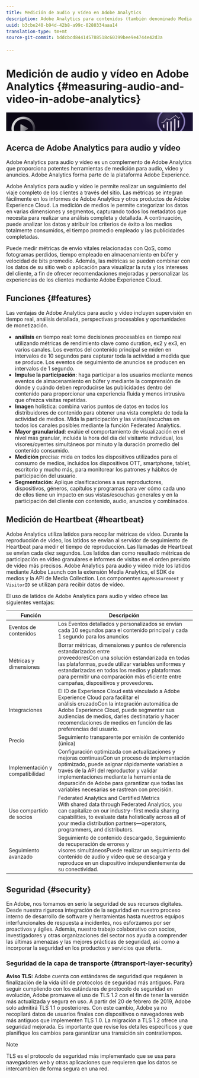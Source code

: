 ```yaml
---
title: Medición de audio y vídeo en Adobe Analytics
description: Adobe Analytics para contenidos (también denominado Media Analytics) proporciona a los clientes una medición de contenidos sólida para el contenido, el audio y la publicidad.
uuid: b3cbe240-b94d-42b8-a99c-0280334aaa14
translation-type: tm+mt
source-git-commit: bddcbcd844145788518c60399bee9e4744e42d3a

---
```



# Medición de audio y vídeo en Adobe Analytics {#measuring-audio-and-video-in-adobe-analytics}

![Banner](./assets/media_analytics_banner.png)

## Acerca de Adobe Analytics para audio y vídeo

Adobe Analytics para audio y vídeo es un complemento de Adobe Analytics que proporciona potentes herramientas de medición para audio, vídeo y anuncios. Adobe Analytics forma parte de la plataforma Adobe Experience.

Adobe Analytics para audio y vídeo le permite realizar un seguimiento del viaje completo de los clientes a través del sitio. Las métricas se integran fácilmente en los informes de Adobe Analytics y otros productos de Adobe Experience Cloud. La medición de medios le permite categorizar los datos en varias dimensiones y segmentos, capturando todos los metadatos que necesita para realizar una análisis completa y detallada. A continuación, puede analizar los datos y atribuir los criterios de éxito a los medios totalmente consumidos, el tiempo promedio empleado y las publicidades completadas.

Puede medir métricas de envío vitales relacionadas con QoS, como fotogramas perdidos, tiempo empleado en almacenamiento en búfer y velocidad de bits promedio. Además, las métricas se pueden combinar con los datos de su sitio web o aplicación para visualizar la ruta y los intereses del cliente, a fin de ofrecer recomendaciones mejoradas y personalizar las experiencias de los clientes mediante Adobe Experience Cloud.

## Funciones {#features}

Las ventajas de Adobe Analytics para audio y vídeo incluyen supervisión en tiempo real, análisis detallada, perspectivas procesables y oportunidades de monetización.
* **análisis** en tiempo real: tome decisiones procesables en tiempo real utilizando métricas de rendimiento clave como duration, ex2 y ex3, en varios canales. Los eventos del contenido principal se miden en intervalos de 10 segundos para capturar toda la actividad a medida que se produce. Los eventos de seguimiento de anuncios se producen en intervalos de 1 segundo.
* **Impulse la participación**: haga participar a los usuarios mediante menos eventos de almacenamiento en búfer y mediante la comprensión de dónde y cuándo deben reproducirse las publicidades dentro del contenido para proporcionar una experiencia fluida y menos intrusiva que ofrezca visitas repetidas.
* **Imagen** holística: combina varios puntos de datos en todos los distribuidores de contenido para obtener una vista completa de toda la actividad de medios. Mida la participación y las vistas/escuchas en todos los canales posibles mediante la función Federated Analytics.
* **Mayor granularidad**: evalúe el comportamiento de visualización en el nivel más granular, incluida la hora del día del visitante individual, los visores/oyentes simultáneos por minuto y la duración promedio del contenido consumido.
* **Medición** precisa: mida en todos los dispositivos utilizados para el consumo de medios, incluidos los dispositivos OTT, smartphone, tablet, escritorio y mucho más, para monitorear los patrones y hábitos de participación del usuario.
* **Segmentación**: Aplique clasificaciones a sus reproductores, dispositivos, géneros, capítulos y programas para ver cómo cada uno de ellos tiene un impacto en sus vistas/escuchas generales y en la participación del cliente con contenido, audio, anuncios y combinados.

## Medición de Heartbeat {#heartbeat}

Adobe Analytics utiliza latidos para recopilar métricas de vídeo. Durante la reproducción de vídeo, los latidos se envían al servidor de seguimiento de Heartbeat para medir el tiempo de reproducción. Las llamadas de Heartbeat se envían cada diez segundos. Los latidos dan como resultado métricas de participación en vídeo granulares e informes de visitas en el orden previsto de vídeo más precisos. Adobe Analytics para audio y vídeo mide los latidos mediante Adobe Launch con la extensión Media Analytics, el SDK de medios y la API de Media Collection. Los componentes `AppMeasurement` y `VisitorID` se utilizan para recibir datos de vídeo.

El uso de latidos de Adobe Analytics para audio y vídeo ofrece las siguientes ventajas:

| Función | Descripción |
|----------------------------|-----------------------------------------------------------------------------------------------------------------------------------------------------------------------------------------------------------------------------------------------------------------------------------------------|
| Eventos de contenidos | Los Eventos detallados y personalizados se envían cada 10 segundos para el contenido principal y cada 1 segundo para los anuncios |
| Métricas y dimensiones | Borrar métricas, dimensiones y puntos de referencia estandarizados entre<br>proveedoresCon una solución estandarizada en todas las plataformas, puede utilizar variables uniformes y estandarizadas en todos los medios y plataformas para permitir una comparación más eficiente entre campañas, dispositivos y proveedores. |
| Integraciones | El ID de Experience Cloud está vinculado a Adobe Experience Cloud para facilitar el<br>análisis cruzadoCon la integración automática de Adobe Experience Cloud, puede segmentar sus audiencias de medios, darles destinatario y hacer recomendaciones de medios en función de las preferencias del usuario. |
| Precio  | Seguimiento transparente por emisión de contenido (única) |
| Implementación y compatibilidad | Configuración optimizada con actualizaciones y<br>mejoras continuasCon un proceso de implementación optimizado, puede asignar rápidamente variables a través de la API del reproductor y validar implementaciones mediante la herramienta de depuración de Adobe para garantizar que todas las variables necesarias se rastrean con precisión. |
| Uso compartido de socios | Federated Analytics and Certified Metrics<br>With shared data through Federated Analytics, you can capitalize on our industry-first media sharing capabilities, to evaluate data holistically across all of your media distribution partners—operators, programmers, and distributors. |
| Seguimiento avanzado | Seguimiento de contenido descargado, Seguimiento de recuperación de errores y<br>visores simultáneosPuede realizar un seguimiento del contenido de audio y vídeo que se descarga y reproduce en un dispositivo independientemente de su conectividad. |



## Seguridad {#security}

En Adobe, nos tomamos en serio la seguridad de sus recursos digitales. Desde nuestra rigurosa integración de la seguridad en nuestro proceso interno de desarrollo de software y herramientas hasta nuestros equipos interfuncionales de respuesta a incidentes, nos esforzamos por ser proactivos y ágiles. Además, nuestro trabajo colaborativo con socios, investigadores y otras organizaciones del sector nos ayuda a comprender las últimas amenazas y las mejores prácticas de seguridad, así como a incorporar la seguridad en los productos y servicios que oferta.


### Seguridad de la capa de transporte {#transport-layer-security}

**Aviso TLS:** Adobe cuenta con estándares de seguridad que requieren la finalización de la vida útil de protocolos de seguridad más antiguos. Para seguir cumpliendo con los estándares de protocolo de seguridad en evolución, Adobe promueve el uso de TLS 1.2 con el fin de tener la versión más actualizada y segura en uso. A partir del 20 de febrero de 2019, Adobe solo admitirá TLS 1.1 o posteriores. Con este cambio, Adobe ya no recopilará datos de usuarios finales con dispositivos o navegadores web más antiguos que implementen TLS 1.0. La migración a TLS 1.2 ofrece una seguridad mejorada. Es importante que revise los detalles específicos y que planifique los cambios para garantizar una transición sin contratiempos.

>[!NOTE]
>
>TLS es el protocolo de seguridad más implementado que se usa para navegadores web y otras aplicaciones que requieren que los datos se intercambien de forma segura en una red.
